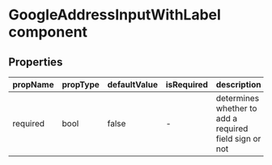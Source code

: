 # GoogleAddressInputWithLabel component

## Properties

| propName | propType | defaultValue | isRequired | description |
|----------|----------|--------------|------------|-------------|
| required | bool | false | - | determines whether to add a required field sign or not  |
